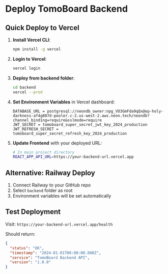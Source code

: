 # Deploy TomoBoard Backend

## Quick Deploy to Vercel

1. **Install Vercel CLI**:
   ```bash
   npm install -g vercel
   ```

2. **Login to Vercel**:
   ```bash
   vercel login
   ```

3. **Deploy from backend folder**:
   ```bash
   cd backend
   vercel --prod
   ```

4. **Set Environment Variables** in Vercel dashboard:
   ```
   DATABASE_URL = postgresql://neondb_owner:npg_VO3GmFda9qQx@ep-holy-darkness-af4g807d-pooler.c-2.us-west-2.aws.neon.tech/neondb?channel_binding=require&sslmode=require
   JWT_SECRET = tomoboard_super_secret_jwt_key_2024_production
   JWT_REFRESH_SECRET = tomoboard_super_secret_refresh_key_2024_production
   ```

5. **Update Frontend** with your deployed URL:
   ```bash
   # In main project directory
   REACT_APP_API_URL=https://your-backend-url.vercel.app
   ```

## Alternative: Railway Deploy

1. Connect Railway to your GitHub repo
2. Select `backend` folder as root
3. Environment variables will be set automatically

## Test Deployment

Visit: `https://your-backend-url.vercel.app/health`

Should return:
```json
{
  "status": "OK",
  "timestamp": "2024-01-01T00:00:00.000Z",
  "service": "TomoBoard Backend API",
  "version": "1.0.0"
}
```
